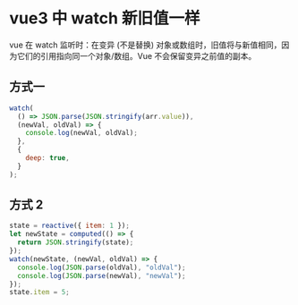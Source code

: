 # vue3 中 watch 新旧值一样

vue 在 watch 监听时：在变异 (不是替换) 对象或数组时，旧值将与新值相同，因为它们的引用指向同一个对象/数组。Vue 不会保留变异之前值的副本。

## 方式一

```js
watch(
  () => JSON.parse(JSON.stringify(arr.value)),
  (newVal, oldVal) => {
    console.log(newVal, oldVal);
  },
  {
    deep: true,
  }
);
```

## 方式 2

```js
state = reactive({ item: 1 });
let newState = computed(() => {
  return JSON.stringify(state);
});
watch(newState, (newVal, oldVal) => {
  console.log(JSON.parse(oldVal), "oldVal");
  console.log(JSON.parse(newVal), "newVal");
});
state.item = 5;
```
